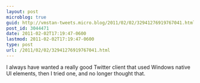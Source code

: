 ```yaml
---
layout: post
microblog: true
guid: http://vmstan-tweets.micro.blog/2011/02/02/32941276919767041.html
post_id: 3044471
date: 2011-02-02T17:19:47-0600
lastmod: 2011-02-02T17:19:47-0600
type: post
url: /2011/02/02/32941276919767041.html
---
```

I always have wanted a really good Twitter client that used Windows native UI elements, then I tried one, and no longer thought that.
